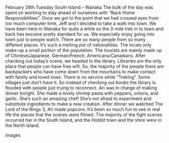 February 26th Tuesday
South Island – Wanaka
The bulk of the day was spent on working to stay ahead of ourselves with “Back
Home Responsibilities”. Once we got to the point that we had crossed eyes from
too much computer time, Jeff and I decided to take a walk into town.
We have been here in Wanaka for quite a while so the 3-mile trek in to town and
back has become pretty standard for us. We especially enjoy going into town
just to people watch. There are so many people from so many different places.
It’s such a melting pot of nationalities. The locals only make-up a small portion
of the population. The tourists are mainly made up of Chinese/Japanese,
German/French, Americans/Canadians. After checking out today’s scene, we
headed to the library. Libraries are the only place that people can have free
wifi. So, the majority of the people there are backpackers who have come down
from the mountains to make contact with family and loved ones. There is no
service while “Treking”. Some villages just don’t have it. So instead of checking
out books the library is flooded with people just trying to reconnect.
Ari was in charge of making dinner tonight. She made a lovely shrimp pasta with
peppers, onions, and garlic. She’s such an amazing chef! She’s not afraid to
experiment and substitute ingredients to make a new creation.
After dinner we watched The Lord of the Rings 3, Ari made popcorn. It’s been
so much fun to see in real life the places that the scenes were filmed. The
majority of the fight scenes occurred her in the South Island, and the Hobbit town
and the shire were in the North Island.

Images

